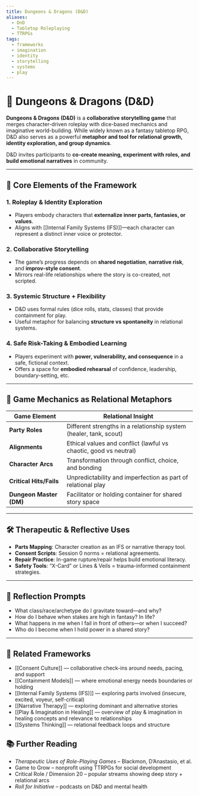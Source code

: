 ```yaml
---
title: Dungeons & Dragons (D&D)
aliases:
  - DnD
  - Tabletop Roleplaying
  - TTRPGs
tags:
  - frameworks
  - imagination
  - identity
  - storytelling
  - systems
  - play
---
```


<!-- @format -->

# 🎲 Dungeons & Dragons (D&D)

**Dungeons & Dragons (D&D)** is a **collaborative storytelling game** that merges character-driven roleplay with dice-based mechanics and imaginative world-building. While widely known as a fantasy tabletop RPG, D&D also serves as a powerful **metaphor and tool for relational growth, identity exploration, and group dynamics**.

D&D invites participants to **co-create meaning, experiment with roles, and build emotional narratives** in community.

---

## 🧠 Core Elements of the Framework

### 1. **Roleplay & Identity Exploration**

- Players embody characters that **externalize inner parts, fantasies, or values**.
- Aligns with [[Internal Family Systems (IFS)]]—each character can represent a distinct inner voice or protector.

### 2. **Collaborative Storytelling**

- The game’s progress depends on **shared negotiation**, **narrative risk**, and **improv-style consent**.
- Mirrors real-life relationships where the story is co-created, not scripted.

### 3. **Systemic Structure + Flexibility**

- D&D uses formal rules (dice rolls, stats, classes) that provide containment for play.
- Useful metaphor for balancing **structure vs spontaneity** in relational systems.

### 4. **Safe Risk-Taking & Embodied Learning**

- Players experiment with **power, vulnerability, and consequence** in a safe, fictional context.
- Offers a space for **embodied rehearsal** of confidence, leadership, boundary-setting, etc.

---

## 🔄 Game Mechanics as Relational Metaphors

| Game Element            | Relational Insight                                                 |
| ----------------------- | ------------------------------------------------------------------ |
| **Party Roles**         | Different strengths in a relationship system (healer, tank, scout) |
| **Alignments**          | Ethical values and conflict (lawful vs chaotic, good vs neutral)   |
| **Character Arcs**      | Transformation through conflict, choice, and bonding               |
| **Critical Hits/Fails** | Unpredictability and imperfection as part of relational play       |
| **Dungeon Master (DM)** | Facilitator or holding container for shared story space            |

---

## 🛠 Therapeutic & Reflective Uses

- **Parts Mapping**: Character creation as an IFS or narrative therapy tool.
- **Consent Scripts**: Session 0 norms = relational agreements.
- **Repair Practice**: In-game rupture/repair helps build emotional literacy.
- **Safety Tools**: “X-Card” or Lines & Veils = trauma-informed containment strategies.

---

## 💬 Reflection Prompts

- What class/race/archetype do I gravitate toward—and why?
- How do I behave when stakes are high in fantasy? In life?
- What happens in me when I fail in front of others—or when I succeed?
- Who do I become when I hold power in a shared story?

---

## 🔗 Related Frameworks

- [[Consent Culture]] — collaborative check-ins around needs, pacing, and support
- [[Containment Models]] — where emotional energy needs boundaries or holding
- [[Internal Family Systems (IFS)]] — exploring parts involved (insecure, excited, voyeur, self-critical)
- [[Narrative Therapy]] — exploring dominant and alternative stories
- [[Play & Imagination in Healing]] — overview of play & imagination in healing concepts and relevance to relationships
- [[Systems Thinking]] — relational feedback loops and structure

## 📚 Further Reading

- _Therapeutic Uses of Role-Playing Games_ – Blackmon, D’Anastasio, et al.
- Game to Grow – nonprofit using TTRPGs for social development
- Critical Role / Dimension 20 – popular streams showing deep story + relational arcs
- _Roll for Initiative_ – podcasts on D&D and mental health

